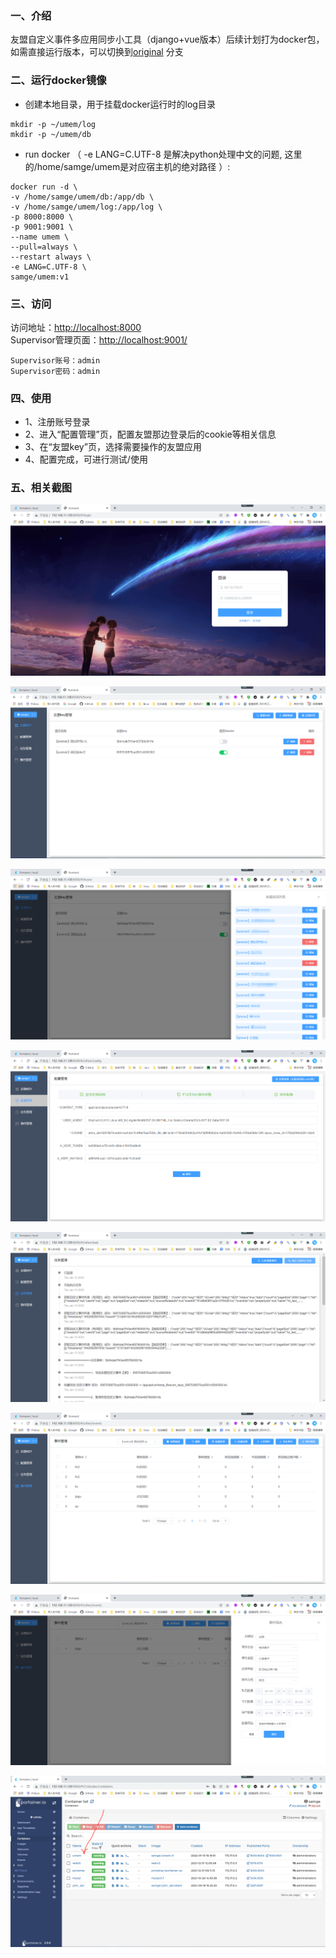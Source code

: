 ### 一、介绍
友盟自定义事件多应用同步小工具（django+vue版本）后续计划打为docker包，如需直接运行版本，可以切换到[original](https://gitee.com/samge007/UmengEventManage/tree/original) 分支

### 二、运行docker镜像

- 创建本地目录，用于挂载docker运行时的log目录
```
mkdir -p ~/umem/log
mkdir -p ~/umem/db
```

- run docker （ -e LANG=C.UTF-8 是解决python处理中文的问题, 这里的/home/samge/umem是对应宿主机的绝对路径 ）:
```
docker run -d \
-v /home/samge/umem/db:/app/db \
-v /home/samge/umem/log:/app/log \
-p 8000:8000 \
-p 9001:9001 \
--name umem \
--pull=always \
--restart always \
-e LANG=C.UTF-8 \
samge/umem:v1
```

### 三、访问

访问地址：[http://localhost:8000](http://localhost:8000)
<br>Supervisor管理页面：[http://localhost:9001/](http://localhost:9001/)
```
Supervisor账号：admin
Supervisor密码：admin
```

### 四、使用

- 1、注册账号登录
- 2、进入“配置管理”页，配置友盟那边登录后的cookie等相关信息
- 3、在“友盟key”页，选择需要操作的友盟应用
- 4、配置完成，可进行测试/使用

### 五、相关截图

![登录页](screenshots/umem_00.png)

![友盟key管理页](screenshots/umem_10.png)

![友盟key管理页-增删](screenshots/umem_11.png)

![友盟配置页](screenshots/umem_20.png)

![任务管理页](screenshots/umem_30.png)

![事件管理页](screenshots/umem_40.png)

![事件管理页-筛选](screenshots/umem_41.png)

![docker运行umem镜像-portainer管理页面](screenshots/umem_50.png)